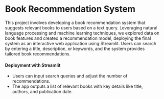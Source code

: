 # Book Recommendation System

This project involves developing a book recommendation system that suggests relevant books to users based on a text query. Leveraging natural language processing and machine learning techniques, we explored data on book features and created a recommendation model, deploying the final system as an interactive web application using Streamlit. Users can search by entering a title, description, or keywords, and the system provides tailored book recommendations.

#### Deployment with Streamlit
- Users can input search queries and adjust the number of recommendations.
- The app outputs a list of relevant books with key details like title, authors, and publication date.
